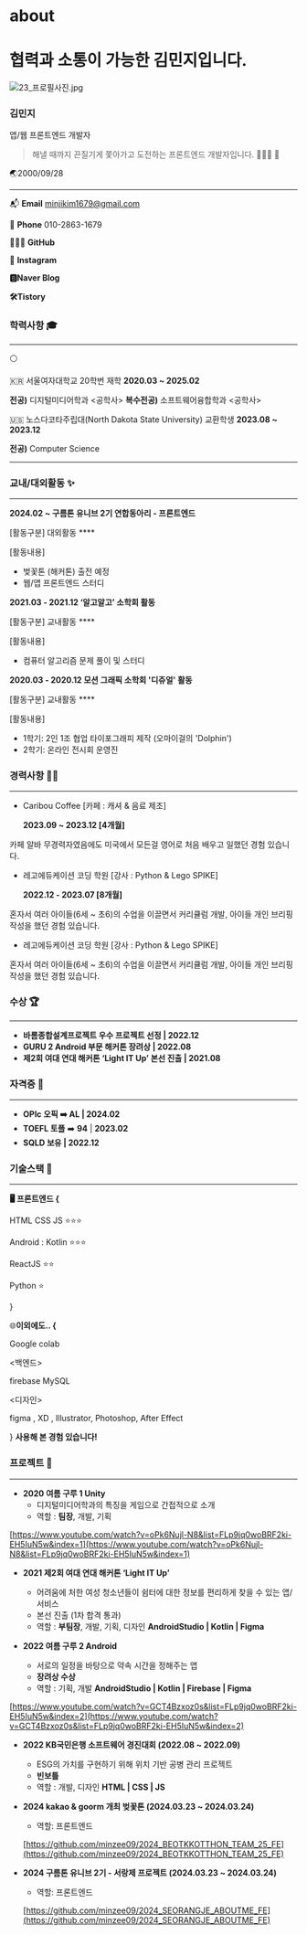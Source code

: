 # about

# 협력과 소통이 가능한 김민지입니다.

![23_프로필사진.jpg](img/minji_profile.jpg)

### 김민지

앱/웹 프론트엔드 개발자

> 해낼 때까지 끈질기게 쫓아가고 도전하는 프론트엔드 개발자입니다. 🏃🏻‍♂️ 👟
> 

🌏2000/09/28

---

📬 **Email**  minjikim1679@gmail.com

📱 **Phone** 010-2863-1679

👩🏻‍💻 **GitHub** [<GitHub>](https://github.com/minzee09) 

📸 **Instagram** [<Instagram>](https://www.instagram.com/min.ji_928/)

**🅱️Naver Blog** [<Naver Blog>](https://blog.naver.com/flutter09_)

**🛠️Tistory** [<Tistory>](https://minzee.tistory.com/)

### **학력사항** 🎓

---

<aside>
⚪

🇰🇷 서울여자대학교 20학번 재학 **2020.03 ~ 2025.02**

**전공)** 디지털미디어학과 <공학사>        **복수전공)** 소프트웨어융합학과 <공학사>

🇺🇸 노스다코타주립대(North Dakota State University) 교환학생 **2023.08 ~ 2023.12**

**전공)** Computer Science
****

</aside>

### 교내/**대외활동** ✨

---

**2024.02 ~   구름톤 유니브 2기 연합동아리 - 프론트엔드**

[활동구분] 대외활동 ****

[활동내용]  

- 벚꽃톤 (해커톤) 출전 예정
- 웹/앱 프론트엔드 스터디

**2021.03 - 2021.12   ‘알고알고’ 소학회 활동**

[활동구분] 교내활동 ****

[활동내용]  

- 컴퓨터 알고리즘 문제 풀이 및 스터디

**2020.03 - 2020.12   모션 그래픽 소학회 '디쥬얼' 활동**

[활동구분] 교내활동 ****

[활동내용]  

- 1학기: 2인 1조 협업 타이포그래피 제작 (오마이걸의 'Dolphin')
- 2학기: 온라인 전시회 운영진

### **경력사항** 👧🏻

---

- Caribou Coffee [카페 : 캐셔 & 음료 제조]
    
    **2023.09 ~ 2023.12 [4개월]**
    

카페 알바 무경력자였음에도 미국에서 모든걸 영어로 처음 배우고 일했던 경험 있습니다.

- 레고에듀케이션 코딩 학원 [강사 : Python & Lego SPIKE]
    
    **2022.12 - 2023.07 [8개월]**
    

혼자서 여러 아이들(6세 ~ 초6)의 수업을 이끌면서 커리큘럼 개발, 아이들 개인 브리핑 작성을 했던 경험 있습니다.

- 레고에듀케이션 코딩 학원 [강사 : Python & Lego SPIKE]

혼자서 여러 아이들(6세 ~ 초6)의 수업을 이끌면서 커리큘럼 개발, 아이들 개인 브리핑 작성을 했던 경험 있습니다.

### 수상 🏆

---

- **바롬종합설계프로젝트 우수 프로젝트 선정 | 2022.12**
- **GURU 2 Android 부문 해커톤 장려상 | 2022.08**
- **제2회 여대 연대 해커톤 ‘Light IT Up’ 본선 진출 | 2021.08**

### 자격증 📌

---

- **OPIc 오픽 ➡️ AL | 2024.02**
- **TOEFL 토플** ➡️ **94** | **2023.02**
- **SQLD 보유 | 2022.12**

### 기술스택 🔧

---

**🖥️ 프론트엔드 {**

HTML CSS JS ⭐⭐⭐

Android : Kotlin ⭐⭐⭐

ReactJS  ⭐⭐ 

Python  ⭐ 

}

🌐**이외에도.. {**

<AI>

Google colab

<백엔드>

firebase MySQL

<디자인>

figma , XD , Illustrator, Photoshop, After Effect 

} **사용해 본 경험 있습니다!**

### 프로젝트 📄

---

- **2020 여름 구루 1 Unity**
    - 디지털미디어학과의 특징을 게임으로 간접적으로 소개
    - 역할 : **팀장**, 개발, 기획

[https://www.youtube.com/watch?v=oPk6Nujl-N8&list=FLp9jq0woBRF2ki-EH5IuN5w&index=1](https://www.youtube.com/watch?v=oPk6Nujl-N8&list=FLp9jq0woBRF2ki-EH5IuN5w&index=1)

- **2021 제2회 여대 연대 해커톤 ‘Light IT Up’**
    - 어려움에 처한 여성 청소년들이 쉼터에 대한 정보를 편리하게 찾을 수 있는 앱/서비스
    - 본선 진출 (1차 합격 통과)
    - 역할 : **부팀장**, 개발, 기획, 디자인
    **AndroidStudio | Kotlin | Figma**

- **2022 여름 구루 2 Android**
    - 서로의 일정을 바탕으로 약속 시간을 정해주는 앱
    - **장려상 수상**
    - 역할 : 기획, 개발
    **AndroidStudio | Kotlin | Firebase | Figma**

[https://www.youtube.com/watch?v=GCT4Bzxoz0s&list=FLp9jq0woBRF2ki-EH5IuN5w&index=2](https://www.youtube.com/watch?v=GCT4Bzxoz0s&list=FLp9jq0woBRF2ki-EH5IuN5w&index=2)

- **2022 KB국민은행 소프트웨어 경진대회 (2022.08 ~ 2022.09)**
    - ESG의 가치를 구현하기 위해 위치 기반 공병 관리 프로젝트
    - **빈보틀**
    - 역할 : 개발, 디자인
    **HTML | CSS | JS**  

- **2024 kakao & goorm 개최 벚꽃톤 (2024.03.23 ~ 2024.03.24)**
    - 역할: 프론트엔드
    
    [https://github.com/minzee09/2024_BEOTKKOTTHON_TEAM_25_FE](https://github.com/minzee09/2024_BEOTKKOTTHON_TEAM_25_FE)
    

- **2024 구름톤 유니브 2기 - 서랑제 프로젝트 (2024.03.23 ~ 2024.03.24)**
    - 역할: 프론트엔드
    
    [https://github.com/minzee09/2024_SEORANGJE_ABOUTME_FE](https://github.com/minzee09/2024_SEORANGJE_ABOUTME_FE)
    
